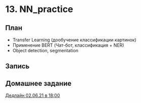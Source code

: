 # 13. NN_practice

## План

* Transfer Learning (дообучение классификации картинок)
* Применение BERT (Чат-бот, классификация + NER)
* Object detection, segmentation

## Запись 


## Домашнее задание
[Дедлайн 02.06.21 в 18:00]()

